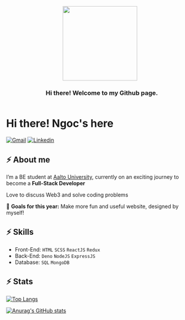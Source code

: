 <div style="text-align: center;">
  <img src='https://media.giphy.com/media/9JDSX9Mpwvir8YoP2I/giphy.gif' width='200px' style='display: inline-block; vertical-align: middle;'>
  <h3 style='display: inline-block; vertical-align: middle; margin-left: 10px;'> Hi there! Welcome to my Github page.</h3>
</div>

# Hi there! Ngoc's here

[![Gmail](https://img.shields.io/twitter/url?label=Gmail&logo=gmail&url=https://gmail.com)](mailto:nguyenangoc5@gmail.com)
[![Linkedin](https://img.shields.io/twitter/url?label=Linkedin&logo=linkedin&url=https://linkedin.com/in/quankun)](https://www.linkedin.com/in/ngoc-nguyen-225288218/)

## ⚡ About me
I’m a BE student at [Aalto University](https://www.aalto.fi/en), currently on an exciting journey to become a **Full-Stack Developer**

Love to discuss Web3 and solve coding problems

🔭 **Goals for this year:** Make more fun and useful website, designed by myself!


## ⚡ Skills

- Front-End: `HTML` `SCSS` `ReactJS` `Redux` 
- Back-End: `Deno` `NodeJS` `ExpressJS` 
- Database: `SQL` `MongoDB`

## ⚡ Stats
[![Top Langs](https://github-readme-stats.vercel.app/api/top-langs/?username=TheLondonEye700&layout=compact)](https://github.com/anuraghazra/github-readme-stats)

[![Anurag's GitHub stats](https://github-readme-stats.vercel.app/api?username=TheLondonEye700&count_private=true)](https://github.com/anuraghazra/github-readme-stats)
